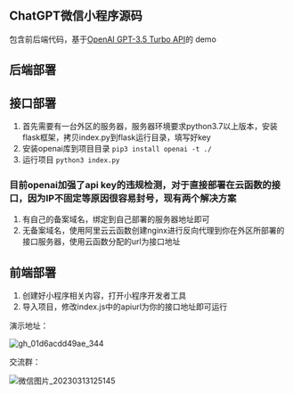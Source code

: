## ChatGPT微信小程序源码
包含前后端代码，基于[OpenAI GPT-3.5 Turbo API](https://platform.openai.com/docs/guides/chat)的 demo

后端部署
---
## 接口部署
1. 首先需要有一台外区的服务器，服务器环境要求python3.7以上版本，安装flask框架，拷贝index.py到flask运行目录，填写好key
2. 安装openai库到项目目录 `pip3 install openai -t ./`
3. 运行项目 `python3 index.py`
 
### 目前openai加强了api key的违规检测，对于直接部署在云函数的接口，因为IP不固定等原因很容易封号，现有两个解决方案
1. 有自己的备案域名，绑定到自己部署的服务器地址即可
2. 无备案域名，使用阿里云云函数创建nginx进行反向代理到你在外区所部署的接口服务器，使用云函数分配的url为接口地址

前端部署
---
1. 创建好小程序相关内容，打开小程序开发者工具
2. 导入项目，修改index.js中的apiurl为你的接口地址即可运行

演示地址：

![gh_01d6acdd49ae_344](https://user-images.githubusercontent.com/24582880/218671208-ebd81d32-20e3-4ba9-b3bc-698edcd0a8bc.jpg)

交流群：

![微信图片_20230313125145](https://user-images.githubusercontent.com/24582880/224611286-854da90a-754a-4fb2-862a-400ccc240245.jpg)
